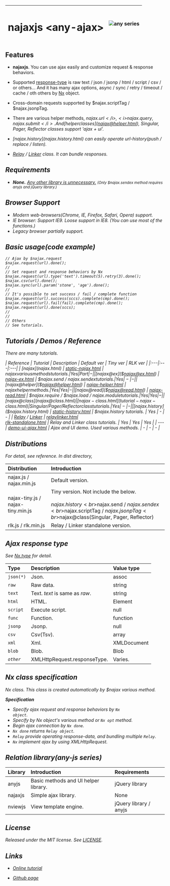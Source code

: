 
| <h1>najaxjs &lt;any-ajax&gt;</h1> | ![any series](./includes/any.png) |
|:---|---:|

## Features

- <b>najaxjs</b>. You can use ajax easily and customize request & response behaviors.

- Supported [response-type](#response-type) is raw text / json / jsonp / html / script / csv / or others...
  And it has many ajax options, async / sync / retry / timeout / cache / oth others by [Nx](Nx.html) object.

- Cross-domain requests supported by $najax.scriptTag / $najax.jsonpTag.

- There are various helper methods, <i>$najax.url</i>, <i>$najax.query</i>, <i>$najax.submit</i>.
  And [helper classes]($najax@helper.html), <i>Singular</i>, <i>Pager</i>, <i>Reflector</i> classes support 'ajax + ui'. 

- [$najax.history]($najax.history.html) can easily operate url-history(push / replace / listen).

- [Relay](Relay.html) / [Linker](Linker.html) class. It can bundle responses.

## Requirements
- <b>None.</b>  <u>Any other library is unnecessary.</u>
   <small>(Only $najax.sendex method requires <i>anyjs</i> and <i>jQuery</i> library.)</small>

## Browser Support
- Modern web-browsers(Chrome, IE, Firefox, Safari, Opera) support.
- IE browser: Support IE9.  Loose support in IE8. (You can use most of the functions.)
- Legacy browser partially support.

## Basic usage(code example)
```
// Ajax by $najax.request
$najax.request(url).done();
//
// Set request and response behaviors by Nx
$najax.request(url).type('text').timeout(5).retry(3).done();
$najax.csv(url).done();
$najax.sync(url).param('stone', 'age').done();
//
// It's possible to set success / fail / complete function
$najax.request(url).success(sccs).complete(cmp).done();
$najax.request(url).fail(fail).complete(cmp).done();
$najax.request(url).done(sccs);
//
//
// Others
// See tutorials.
```    

## Tutorials / Demos / Reference

There are many tutorials.

| Reference | Tutorial | Description | Default ver | Tiny ver | RLK ver |
|:---|:---|:---|
| [$najax]($najax.html) | [static-najax.html](tutorial-static-najax.html) | $najax various methods tutorials. | Yes | Part | - |
| [$najax@ex]($najax@ex.html) | [najax-ex.html](tutorial-najax-ex.html) | $najax.send / $najax.sendex tutorials. | Yes | - | - |
| [$najax@helper]($najax@helper.html) | [najax-helper.html](tutorial-najax-helper.html) | $najax helper methods. | Yes | Yes | - |
| [$najax@read]($najax@read.html) | [najax-read.html](tutorial-najax-read.html) | $najax.require / $najax.load / $najax.module tutorials. | Yes | Yes | - |
| [$najax@class]($najax@class.html) | [najax-class.html](tutorial-najax-class.html) | Singular / Pager / Reflector class tutorials. | Yes | - | - |
| [$najax.history]($najax.history.html) | [static-history.html](tutorial-static-history.html) | $najax.history tutorials. | Yes | - | - |
| [Relay](Relay.html) / [Linker](Linker.html) | [relaylinker.html](tutorial-relaylinker.html)<br>[rlk-standalone.html](tutorial-rlk-standalone.html) | Relay and <i>Linker</i> class tutorials. | Yes | Yes | Yes |
| --- | [demo-ui-ajax.html](tutorial-demo-ui-ajax.html) | Ajax and UI demo. Used various methods. | - | - | - |


## Distributions

For detail, see reference. In <i>dist</i> directory,

| Distribution | Introduction |
|:---|:---|
| najax.js / najax.min.js | Default version. |
| najax-tiny.js / najax-tiny.min.js | Tiny version. Not include the below.<br><br>$najax.history<br>$najax.send / $najax.sendex<br>$najax.scriptTag / $najax.jsonpTag<br>$najax@class(Singular, Pager, Reflector) |
| rlk.js / rlk.min.js | Relay / Linker standalone version. |


<a id="response-type"></a>

## Ajax response type
See [Nx.type](Nx.html#type__anchor) for detail.

| Type | Description | Value type |
|:---|:---|:---|
| <code>json(*)</code> | Json. | assoc |
| <code>raw</code> | Raw data. | string |
| <code>text</code> | Text. <i>text</i> is same as <i>raw</i>. | string |
| <code>html</code> | HTML. | Element |
| <code>script</code> | Execute script. | null |
| <code>func</code> | Function. | function |
| <code>jsonp</code> | Jsonp. | null |
| <code>csv</code> | Csv(Tsv). | array |
| <code>xml</code> | Xml. | XMLDocument |
| <code>blob</code> | Blob. | Blob |
| <code><i>other</i></code> | XMLHttpRequest.responseType. | Varies. |

 
## Nx class specification
Nx class. This class is created automatically by $najax various method.

 <b>Specification</b><br>
 - Specify ajax request and response behaviors by <code>Nx object</code>.
 - Specify by Nx object's various method or <code>Nx <i>opt</i></code> method.
 - Begin ajax connection by <code>Nx <i>done</i></code>.
 - <code>Nx <i>done</i></code> returns <code>Relay object</code>.
 - <code>Relay</code> provide operating response-data, and bundling multiple <code>Relay</code>.
 - <code>Nx</code> implement ajax by using <i>XMLHttpRequest</i>.

## Relation library(any-js series)

| Library | Introduction | Requirements |
|:---|:---|:---|
| anyjs | Basic methods and UI helper library. | jQuery library |
| najaxjs | Simple ajax library. | None |
| nviewjs | View template engine. | jQuery library / anyjs |

## License
Released under the MIT license. See [LICENSE](../LICENSE).


## Links

- [Online tutorial](http://any-js.github.io/any-js/najaxjs/docs/)

- [Github page](https://github.com/any-js/najaxjs)
